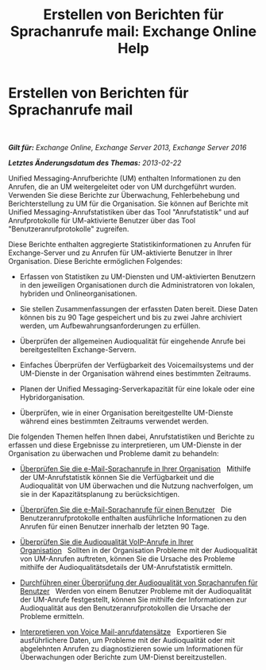 ﻿---
title: 'Erstellen von Berichten für Sprachanrufe mail: Exchange Online Help'
TOCTitle: Erstellen von Berichten für Sprachanrufe mail
ms:assetid: 3a292d85-ce0f-4c15-b8f2-d1fc92965437
ms:mtpsurl: https://technet.microsoft.com/de-de/library/JJ659062(v=EXCHG.150)
ms:contentKeyID: 50554799
ms.date: 05/23/2018
mtps_version: v=EXCHG.150
ms.translationtype: MT
---

# Erstellen von Berichten für Sprachanrufe mail

 

_**Gilt für:** Exchange Online, Exchange Server 2013, Exchange Server 2016_

_**Letztes Änderungsdatum des Themas:** 2013-02-22_

Unified Messaging-Anrufberichte (UM) enthalten Informationen zu den Anrufen, die an UM weitergeleitet oder von UM durchgeführt wurden. Verwenden Sie diese Berichte zur Überwachung, Fehlerbehebung und Berichterstellung zu UM für die Organisation. Sie können auf Berichte mit Unified Messaging-Anrufstatistiken über das Tool "Anrufstatistik" und auf Anrufprotokolle für UM-aktivierte Benutzer über das Tool "Benutzeranrufprotokolle" zugreifen.

Diese Berichte enthalten aggregierte Statistikinformationen zu Anrufen für Exchange-Server und zu Anrufen für UM-aktivierte Benutzer in Ihrer Organisation. Diese Berichte ermöglichen Folgendes:

  - Erfassen von Statistiken zu UM-Diensten und UM-aktivierten Benutzern in den jeweiligen Organisationen durch die Administratoren von lokalen, hybriden und Onlineorganisationen.

  - Sie stellen Zusammenfassungen der erfassten Daten bereit. Diese Daten können bis zu 90 Tage gespeichert und bis zu zwei Jahre archiviert werden, um Aufbewahrungsanforderungen zu erfüllen.

  - Überprüfen der allgemeinen Audioqualität für eingehende Anrufe bei bereitgestellten Exchange-Servern.

  - Einfaches Überprüfen der Verfügbarkeit des Voicemailsystems und der UM-Dienste in der Organisation während eines bestimmten Zeitraums.

  - Planen der Unified Messaging-Serverkapazität für eine lokale oder eine Hybridorganisation.

  - Überprüfen, wie in einer Organisation bereitgestellte UM-Dienste während eines bestimmten Zeitraums verwendet werden.

Die folgenden Themen helfen Ihnen dabei, Anrufstatistiken und Berichte zu erfassen und diese Ergebnisse zu interpretieren, um UM-Dienste in der Organisation zu überwachen und Probleme damit zu behandeln:

  - [Überprüfen Sie die e-Mail-Sprachanrufe in Ihrer Organisation](review-the-voice-mail-calls-in-your-organization-exchange-2013-help.md)   Mithilfe der UM-Anrufstatistik können Sie die Verfügbarkeit und die Audioqualität von UM überwachen und die Nutzung nachverfolgen, um sie in der Kapazitätsplanung zu berücksichtigen.

  - [Überprüfen Sie die e-Mail-Sprachanrufe für einen Benutzer](review-the-voice-mail-calls-for-a-user-exchange-2013-help.md)   Die Benutzeranrufprotokolle enthalten ausführliche Informationen zu den Anrufen für einen Benutzer innerhalb der letzten 90 Tage.

  - [Überprüfen Sie die Audioqualität VoIP-Anrufe in Ihrer Organisation](investigate-the-audio-quality-of-voice-calls-in-your-organization-exchange-2013-help.md)   Sollten in der Organisation Probleme mit der Audioqualität von UM-Anrufen auftreten, können Sie die Ursache des Probleme mithilfe der Audioqualitätsdetails der UM-Anrufstatistik ermitteln.

  - [Durchführen einer Überprüfung der Audioqualität von Sprachanrufen für Benutzer](investigate-the-audio-quality-of-voice-calls-for-a-user-exchange-2013-help.md)   Werden von einem Benutzer Probleme mit der Audioqualität der UM-Anrufe festgestellt, können Sie mithilfe der Informationen zur Audioqualität aus den Benutzeranrufprotokollen die Ursache der Probleme ermitteln.

  - [Interpretieren von Voice Mail-anrufdatensätze](interpret-voice-mail-call-records-exchange-2013-help.md)   Exportieren Sie ausführlichere Daten, um Probleme mit der Audioqualität oder mit abgelehnten Anrufen zu diagnostizieren sowie um Informationen für Überwachungen oder Berichte zum UM-Dienst bereitzustellen.

